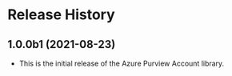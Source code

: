 # Release History

## 1.0.0b1 (2021-08-23)

- This is the initial release of the Azure Purview Account library.
